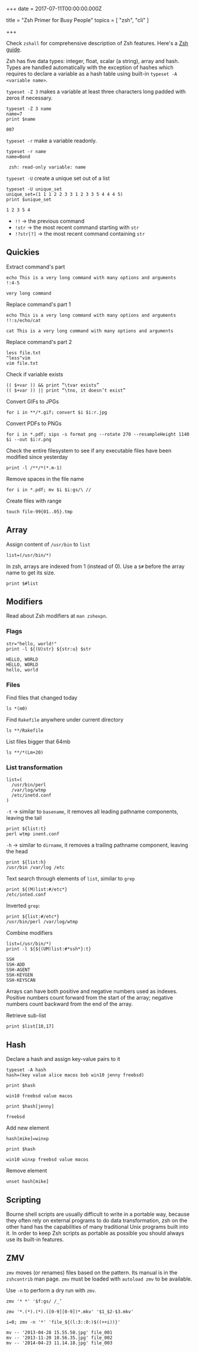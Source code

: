
+++
date = 2017-07-11T00:00:00.000Z


title = "Zsh Primer for Busy People"
topics = [ "zsh", "cli" ]

+++

Check `zshall` for comprehensive description of Zsh features. Here's a [Zsh guide](http://zsh.sourceforge.net/Guide/zshguide.pdf).

Zsh has five data types: integer, float, scalar (a string), array and hash. Types are handled automatically with the exception of hashes which requires to declare a variable as a hash table using built-in `typeset -A <variable name>`.

`typeset -Z 3` makes a variable at least three characters long padded with zeros if necessary.

```
typeset -Z 3 name
name=7
print $name

007
```

`typeset -r` make a variable readonly.

```
typeset -r name
name=Bond

 zsh: read-only variable: name
```

`typeset -U` create a unique set out of a list

```
typeset -U unique_set
unique_set=(1 1 1 2 2 3 3 1 2 3 3 5 4 4 4 5)
print $unique_set

1 2 3 5 4
```

* `!!` -> the previous command
* `!str` -> the most recent command starting with `str`
* `!?str[?]` -> the most recent  command containing `str`

## Quickies

Extract command's part

```
echo This is a very long command with many options and arguments
!:4-5

very long command
```

Replace command's part 1

```
echo This is a very long command with many options and arguments
!!:s/echo/cat

cat This is a very long command with many options and arguments
```

Replace command's part 2

```
less file.txt
^less^vim
vim file.txt
```

Check if variable exists

```
(( $+var )) && print “\tvar exists”
(( $+var )) || print “\tno, it doesn’t exist”
```

Convert GIFs to JPGs

```
for i in **/*.gif; convert $i $i:r.jpg
```

Convert PDFs to PNGs

```
for i in *.pdf; sips -s format png --rotate 270 --resampleHeight 1140 $i --out $i:r.png
```

Check the entire filesystem to see if any executable files have been modified since yesterday

```
print -l /**/*(*.m-1)
```

Remove spaces in the file name

```
for i in *.pdf; mv $i $i:gs/\ //
```

Create files with range

```
touch file-99{01..05}.tmp
```

## Array

Assign content of `/usr/bin` to `list`

```
list=(/usr/bin/*)
```

In zsh, arrays are indexed from 1 (instead of 0).  Use a `$#` before the array name to get its size.

```
print $#list
```

## Modifiers

Read about Zsh modifiers at `man zshexpn`.

### Flags

```
str="hello, world!"
print -l ${(U)str} ${str:u} $str

HELLO, WORLD
HELLO, WORLD
hello, world
```

### Files

Find files that changed today

```
ls *(m0)
```

Find `Rakefile` anywhere under current directory

```
ls **/Rakefile
```

List files bigger that 64mb

```
ls **/*(Lm+20)
```

### List transformation

```
list=(
  /usr/bin/perl
  /var/log/wtmp
  /etc/inetd.conf
)
```

`-t` -> similar to `basename`, it removes all leading pathname components, leaving the tail

```
print ${list:t}
perl wtmp inent.conf
```

`-h` -> similar to `dirname`, it removes a trailing pathname component, leaving the head

```
print ${list:h}
/usr/bin /var/log /etc
```

Text search through elements of `list`, similar to `grep`

```
print ${(M)list:#/etc*}
/etc/inted.conf
```

Inverted `grep`:

```
print ${list:#/etc*}
/usr/bin/perl /var/log/wtmp
```

Combine modifiers

```
list=(/usr/bin/*)
print -l ${${(UM)list:#*ssh*}:t}

SSH
SSH-ADD
SSH-AGENT
SSH-KEYGEN
SSH-KEYSCAN
```

Arrays can have both positive and negative numbers used as indexes. Positive numbers count forward from the start of the array; negative numbers count backward from the end of the array.

Retrieve sub-list

```
print $list[10,17]
```



## Hash

Declare a hash and assign key-value pairs to it

```
typeset -A hash
hash=(key value alice macos bob win10 jenny freebsd)
```

```
print $hash

win10 freebsd value macos
```

```
print $hash[jenny]

freebsd
```

Add new element

```
hash[mike]=winxp
```

```
print $hash

win10 winxp freebsd value macos
```

Remove element

```
unset hash[mike]
```

## Scripting

Bourne shell scripts are usually difficult to write in a portable way, because they often rely on external programs to do data transformation, zsh on the other hand has the capabilities of many traditional Unix programs built into it. In order to keep Zsh scripts as portable as possible you should always use its built-in features.

## ZMV

`zmv` moves (or renames) files based on the pattern.  Its manual is in the `zshcontrib` man page. `zmv` must be loaded with `autoload zmv` to be available.

Use `-n` to perform a dry run with `zmv`.

```
zmv '* *' '$f:gs/ /_’
```
```
zmv '*.(*).(*).([0-9][0-9])*.mkv' '$1_$2-$3.mkv'
```


```
i=0; zmv -n '*' 'file_${(l:3::0:)$((++i))}'

mv -- '2013-04-28 15.55.50.jpg' file_001
mv -- '2013-11-20 10.56.35.jpg' file_002
mv -- '2014-04-23 11.14.18.jpg' file_003
```
